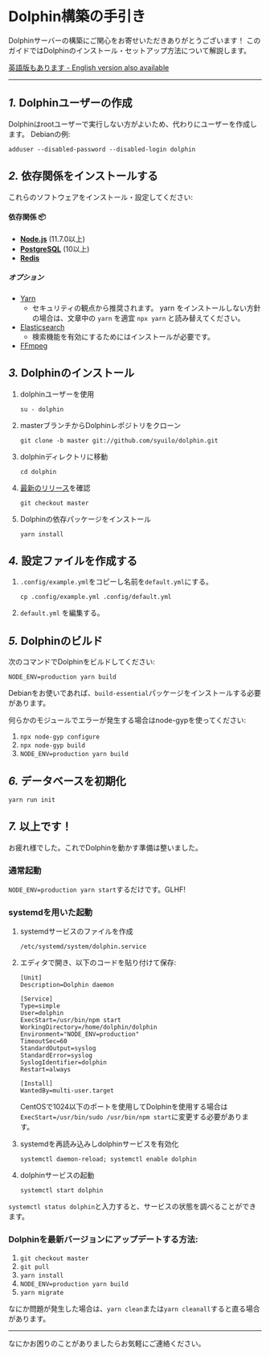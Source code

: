 Dolphin構築の手引き
================================================================

Dolphinサーバーの構築にご関心をお寄せいただきありがとうございます！
このガイドではDolphinのインストール・セットアップ方法について解説します。

[英語版もあります - English version also available](./setup.en.md)

----------------------------------------------------------------

*1.* Dolphinユーザーの作成
----------------------------------------------------------------
Dolphinはrootユーザーで実行しない方がよいため、代わりにユーザーを作成します。
Debianの例:

```
adduser --disabled-password --disabled-login dolphin
```

*2.* 依存関係をインストールする
----------------------------------------------------------------
これらのソフトウェアをインストール・設定してください:

#### 依存関係 :package:
* **[Node.js](https://nodejs.org/en/)** (11.7.0以上)
* **[PostgreSQL](https://www.postgresql.org/)** (10以上)
* **[Redis](https://redis.io/)**

##### オプション
* [Yarn](https://yarnpkg.com/)
	* セキュリティの観点から推奨されます。 yarn をインストールしない方針の場合は、文章中の `yarn` を適宜 `npx yarn` と読み替えてください。
* [Elasticsearch](https://www.elastic.co/)
	* 検索機能を有効にするためにはインストールが必要です。
* [FFmpeg](https://www.ffmpeg.org/)

*3.* Dolphinのインストール
----------------------------------------------------------------
1. dolphinユーザーを使用

	`su - dolphin`

2. masterブランチからDolphinレポジトリをクローン

	`git clone -b master git://github.com/syuilo/dolphin.git`

3. dolphinディレクトリに移動

	`cd dolphin`

4. [最新のリリース](https://github.com/syuilo/dolphin/releases/latest)を確認

	`git checkout master`

5. Dolphinの依存パッケージをインストール

	`yarn install`

*4.* 設定ファイルを作成する
----------------------------------------------------------------
1. `.config/example.yml`をコピーし名前を`default.yml`にする。

	`cp .config/example.yml .config/default.yml`

2. `default.yml` を編集する。

*5.* Dolphinのビルド
----------------------------------------------------------------

次のコマンドでDolphinをビルドしてください:

`NODE_ENV=production yarn build`

Debianをお使いであれば、`build-essential`パッケージをインストールする必要があります。

何らかのモジュールでエラーが発生する場合はnode-gypを使ってください:
1. `npx node-gyp configure`
2. `npx node-gyp build`
3. `NODE_ENV=production yarn build`

*6.* データベースを初期化
----------------------------------------------------------------
``` shell
yarn run init
```

*7.* 以上です！
----------------------------------------------------------------
お疲れ様でした。これでDolphinを動かす準備は整いました。

### 通常起動
`NODE_ENV=production yarn start`するだけです。GLHF!

### systemdを用いた起動
1. systemdサービスのファイルを作成

	`/etc/systemd/system/dolphin.service`

2. エディタで開き、以下のコードを貼り付けて保存:

	```
	[Unit]
	Description=Dolphin daemon

	[Service]
	Type=simple
	User=dolphin
	ExecStart=/usr/bin/npm start
	WorkingDirectory=/home/dolphin/dolphin
	Environment="NODE_ENV=production"
	TimeoutSec=60
	StandardOutput=syslog
	StandardError=syslog
	SyslogIdentifier=dolphin
	Restart=always

	[Install]
	WantedBy=multi-user.target
	```

	CentOSで1024以下のポートを使用してDolphinを使用する場合は`ExecStart=/usr/bin/sudo /usr/bin/npm start`に変更する必要があります。

3. systemdを再読み込みしdolphinサービスを有効化

	`systemctl daemon-reload; systemctl enable dolphin`

4. dolphinサービスの起動

	`systemctl start dolphin`

`systemctl status dolphin`と入力すると、サービスの状態を調べることができます。

### Dolphinを最新バージョンにアップデートする方法:
1. `git checkout master`
2. `git pull`
3. `yarn install`
4. `NODE_ENV=production yarn build`
5. `yarn migrate`

なにか問題が発生した場合は、`yarn clean`または`yarn cleanall`すると直る場合があります。

----------------------------------------------------------------

なにかお困りのことがありましたらお気軽にご連絡ください。
